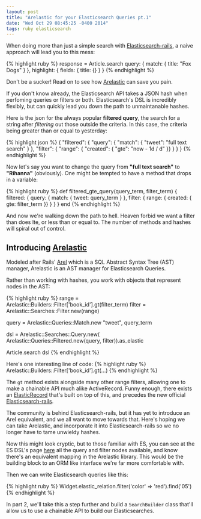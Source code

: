 ```yaml
---
layout: post
title: "Arelastic for your Elasticsearch Queries pt.1"
date: "Wed Oct 29 08:45:25 -0400 2014"
tags: ruby elasticsearch
---
```


When doing more than just a simple search with [Elasticsearch-rails](https://github.com/elasticsearch/elasticsearch-rails/tree/master/elasticsearch-model),
a naive approach will lead you to this mess:

{% highlight ruby %}
response = Article.search query:     { match:  { title: "Fox Dogs" } },
                          highlight: { fields: { title: {} } }
{% endhighlight %}

Don't be a sucker! Read on to see how [Arelastic](https://github.com/matthuhiggins/arelastic) can save you pain.

<!--more-->

If you don't know already, the Elasticsearch API takes a JSON hash when perfoming queries or filters or both.
Elasticsearch's DSL is incredibly flexibly, but can quickly lead you down the path to unmaintanable hashes.


Here is the json for the always popular **filtered query**, the search for a string after *filtering* out those outside
the criteria. In this case, the criteria being greater than or equal to yesterday:

{% highlight json %}
{
  "filtered": {
    "query": {
      "match": { "tweet": "full text search" }
    },
    "filter": {
      "range": { "created": { "gte": "now - 1d / d" }}
    }
  }
}
{% endhighlight %}

Now let's say you want to change the query from **"full text search"** to **"Rihanna"** (obviously). One might be tempted
to have a method that drops in a variable:

{% highlight ruby %}
def filtered_gte_query(query_term, filter_term)
  {
    filtered: {
      query: {
        match: { tweet: query_term }
      },
      filter: {
        range: { created: { gte: filter_term }}
      }
    }
  }
end
{% endhighlight %}

And now we're walking down the path to hell. Heaven forbid we want a filter than does lte, or less than or equal to. The number
of methods and hashes will spiral out of control.

## Introducing [Arelastic](https://github.com/matthuhiggins/arelastic)

Modeled after Rails' [Arel](https://github.com/rails/arel) which is a SQL Abstract Syntax Tree (AST) manager,
Arelastic is an AST manager for Elasticsearch Queries.

Rather than working with hashes, you work with objects that represent nodes in the AST:

{% highlight ruby %}
range = Arelastic::Builders::Filter['book_id'].gt(filter_term)
filter = Arelastic::Searches::Filter.new(range)

query = Arelastic::Queries::Match.new "tweet", query_term

dsl = Arelastic::Searches::Query.new(
  Arelastic::Queries::Filtered.new(query, filter)).as_elastic

Article.search dsl
{% endhighlight %}

Here's one interesting line of code: 
{% highlight ruby %}
Arelastic::Builders::Filter['book_id'].gt(...)
{% endhighlight %}

The `gt` method exists alongside many other range filters, allowing one to make a chainable API much alike ActiveRecord.
Funny enough, there exists an [ElasticRecord](https://github.com/data-axle/elastic_record) that's built on top of this,
and precedes the new official [Elasticsearch-rails](https://github.com/elasticsearch/elasticsearch-rails).

The community is behind Elasticsearch-rails, but it has yet to introduce an Arel equivalent, and we all want to move towards that.
Here's hoping we can take Arelastic, and incorporate it into Elasticsearch-rails so we no longer have to tame unwieldy hashes.

Now this might look cryptic, but to those familiar with ES, you can see at the ES DSL's page [here](http://www.elasticsearch.org/guide/en/elasticsearch/reference/current/query-dsl-filtered-query.html)
all the query and filter nodes available, and know there's an equivalent mapping in the Arelastic library. This would be the building block to an ORM like interface we're far more comfortable with.

Then we can write Elasticsearch queries like this:

{% highlight ruby %}
Widget.elastic_relation.filter('color' => 'red').find('05')
{% endhighlight %}

In part 2, we'll take this a step further and build a `SearchBuilder` class that'll allow us to use a chainable API
to build our Elasticsearches.
